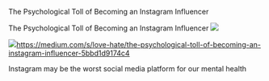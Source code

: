 The Psychological Toll of Becoming an Instagram Influencer

The Psychological Toll of Becoming an Instagram Influencer
![](../_resources/51c3b662e238f8873f89db52b3a25b20.png)

![](../_resources/dd8eb1a59fb41527560e73ccde148120.png)https://medium.com/s/love-hate/the-psychological-toll-of-becoming-an-instagram-influencer-5bbd1d9174c4

Instagram may be the worst social media platform for our mental health